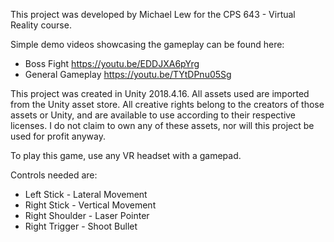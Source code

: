 This project was developed by Michael Lew for the CPS 643 - Virtual Reality course.

Simple demo videos showcasing the gameplay can be found here:
- Boss Fight https://youtu.be/EDDJXA6pYrg
- General Gameplay https://youtu.be/TYtDPnu05Sg

This project was created in Unity 2018.4.16. All assets used are imported from the Unity asset store. All creative rights belong to the creators of those assets or Unity, and are available to use according to their respective licenses. I do not claim to own any of these assets, nor will this project be used for profit anyway.

To play this game, use any VR headset with a gamepad.

Controls needed are:
- Left Stick - Lateral Movement
- Right Stick - Vertical Movement
- Right Shoulder - Laser Pointer
- Right Trigger - Shoot Bullet
